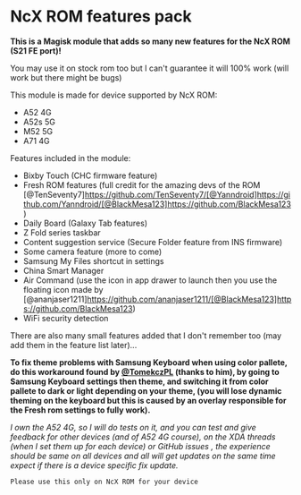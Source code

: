 # NcX ROM features pack

**This is a Magisk module that adds so many new features for the NcX ROM (S21 FE port)!**

You may use it on stock rom too but I can't guarantee it will 100% work (will work but there might be bugs)

This module is made for device supported by NcX ROM:
 - A52 4G
 - A52s 5G
 - M52 5G
 - A71 4G

Features included in the module:
- Bixby Touch (CHC firmware feature)
- Fresh ROM features (full credit for the amazing devs of the ROM [@TenSeventy7]https://github.com/TenSeventy7/[@Yanndroid]https://github.com/Yanndroid/[@BlackMesa123]https://github.com/BlackMesa123 )
- Daily Board (Galaxy Tab features)
- Z Fold series taskbar
- Content suggestion service (Secure Folder feature from INS firmware)
- Some camera feature (more to come)
- Samsung My Files shortcut in settings
- China Smart Manager
- Air Command (use the icon in app drawer to launch then you use the floating icon made by [@ananjaser1211]https://github.com/ananjaser1211/[@BlackMesa123]https://github.com/BlackMesa123)
- WiFi security detection

There are also many small features added that I don't remember too (may add them in the feature list later)... 

**To fix theme problems with Samsung Keyboard when using color pallete, do this workaround found by [@TomekczPL](https://github.com/TomekczPL) (thanks to him), by going to Samsung Keyboard settings then theme, and switching it from color pallete to dark or light depending on your theme, (you will lose dynamic theming on the keyboard but this is caused by an overlay responsible for the Fresh rom settings to fully work).**

*I own the A52 4G, so I will do tests on it, and you can test and give feedback for other devices (and of A52 4G course), on the XDA threads (when I set them up for each device) or GitHub issues , the experience should be same on all devices and all will get updates on the same time expect if there is a device specific fix update.*

    Please use this only on NcX ROM for your device

 
 
